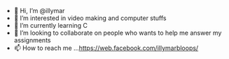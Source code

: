 - 👋 Hi, I’m @illymar
- 👀 I’m interested in video making and computer stuffs
- 🌱 I’m currently learning C
- 💞️ I’m looking to collaborate on people who wants to help me answer my assignments
- 📫 How to reach me ...https://web.facebook.com/illymarbloops/

<!---
illymar/illymar is a ✨ special ✨ repository because its `README.md` (this file) appears on your GitHub profile.
You can click the Preview link to take a look at your changes.
--->
